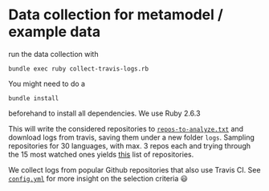 # Data collection for metamodel / example data

run the data collection with

``` console
bundle exec ruby collect-travis-logs.rb
```

You might need to do a

``` console
bundle install
```

beforehand to install all dependencies. We use Ruby 2.6.3

This will write the considered repositories to [`repos-to-analyze.txt`](repos-to-analyze.txt) and download logs from travis, saving them under a new folder `logs`. Sampling repositories for 30 languages, with max. 3 repos each and trying through the 15 most watched ones yields [this](repos-to-analyze-120619.txt) list of repositories.

We collect logs from popular Github repositories that also use Travis CI. See [`config.yml`](config.yml) for more insight on the selection criteria 😃
